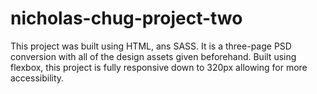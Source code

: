 # nicholas-chug-project-two

This project was built using HTML, ans SASS. It is a three-page PSD conversion with all of the design assets given beforehand. Built using flexbox, this project is fully responsive down to 320px allowing for more accessibility.
